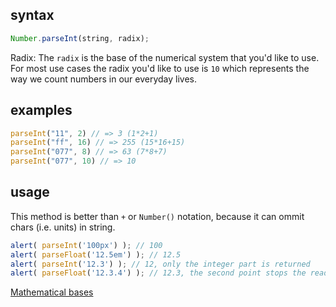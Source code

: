 ## syntax

```javascript
Number.parseInt(string, radix);
```

Radix: The `radix` is the base of the numerical system that you'd like to use. For most use cases the radix you'd like to use is `10` which represents the way we count numbers in our everyday lives.

## examples

```js
parseInt("11", 2) // => 3 (1*2+1)
parseInt("ff", 16) // => 255 (15*16+15)
parseInt("077", 8) // => 63 (7*8+7)
parseInt("077", 10) // => 10
```

## usage

This method is better than `+` or `Number()` notation, because it can ommit chars (i.e. units) in string. 

```js
alert( parseInt('100px') ); // 100
alert( parseFloat('12.5em') ); // 12.5
alert( parseInt('12.3') ); // 12, only the integer part is returned
alert( parseFloat('12.3.4') ); // 12.3, the second point stops the reading
```

[Mathematical bases](https://simple.wikipedia.org/wiki/Base_(mathematics))
